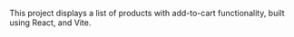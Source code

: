 This project displays a list of products with add-to-cart functionality, built using React, and Vite.

